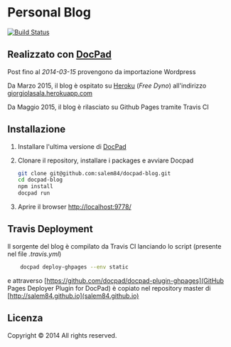 Personal Blog
==============

[![Build Status](https://travis-ci.org/salem84/docpad-blog.svg?branch=master)](https://travis-ci.org/salem84/docpad-blog)


## Realizzato con [DocPad](http://docpad.org)

Post fino al _2014-03-15_ provengono da importazione Wordpress

Da Marzo 2015, il blog è ospitato su [Heroku](https://www.heroku.com) (*Free Dyno*) all'indirizzo [giorgiolasala.herokuapp.com](http://giorgiolasala.herokuapp.com)

Da Maggio 2015, il blog è rilasciato su Github Pages tramite Travis CI

## Installazione

1. Installare l'ultima versione di [DocPad](https://docpad.org/docs/install)

1. Clonare il repository, installare i packages e avviare Docpad

	``` bash
	git clone git@github.com:salem84/docpad-blog.git
	cd docpad-blog
	npm install
	docpad run
	```

1. Aprire il browser [http://localhost:9778/](http://localhost:9778/)

## Travis Deployment

Il sorgente del blog è compilato da Travis CI lanciando lo script (presente nel file *.travis.yml*)
	
``` bash
	docpad deploy-ghpages --env static
```
	
e attraverso [https://github.com/docpad/docpad-plugin-ghpages](GitHub Pages Deployer Plugin for DocPad) è copiato nel repository master di [http://salem84.github.io](salem84.github.io)

## Licenza
Copyright &copy; 2014 All rights reserved.
